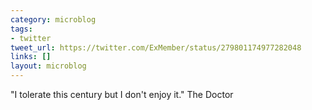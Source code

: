 ```yaml
---
category: microblog
tags:
- twitter
tweet_url: https://twitter.com/ExMember/status/279801174977282048
links: []
layout: microblog
---
```

"I tolerate this century but I don't enjoy it." The Doctor
